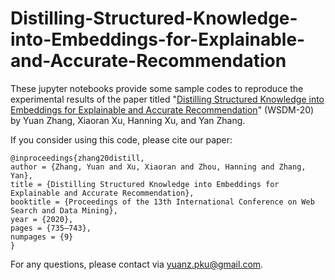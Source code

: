 # Distilling-Structured-Knowledge-into-Embeddings-for-Explainable-and-Accurate-Recommendation
These jupyter notebooks provide some sample codes to reproduce the experimental results of the paper titled "[Distilling Structured Knowledge into Embeddings for Explainable and Accurate Recommendation](https://arxiv.org/abs/1912.08422)" (WSDM-20) by Yuan Zhang, Xiaoran Xu, Hanning Xu, and Yan Zhang.

If you consider using this code, please cite our paper:

```
@inproceedings{zhang20distill,
author = {Zhang, Yuan and Xu, Xiaoran and Zhou, Hanning and Zhang, Yan},
title = {Distilling Structured Knowledge into Embeddings for Explainable and Accurate Recommendation},
booktitle = {Proceedings of the 13th International Conference on Web Search and Data Mining},
year = {2020},
pages = {735–743},
numpages = {9}
}
```

For any questions, please contact via [yuanz.pku@gmail.com](mailto:yuanz.pku@gmail.com).
